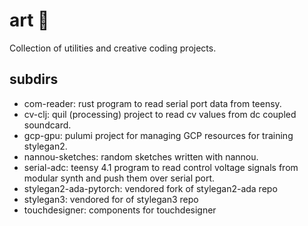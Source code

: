 # art 🎨

Collection of utilities and creative coding projects.

## subdirs

- com-reader: rust program to read serial port data from teensy.
- cv-clj: quil (processing) project to read cv values from dc coupled soundcard.
- gcp-gpu: pulumi project for managing GCP resources for training stylegan2.
- nannou-sketches: random sketches written with nannou.
- serial-adc: teensy 4.1 program to read control voltage signals from modular synth and push them over serial port.
- stylegan2-ada-pytorch: vendored fork of stylegan2-ada repo
- stylegan3: vendored for of stylegan3 repo
- touchdesigner: components for touchdesigner
